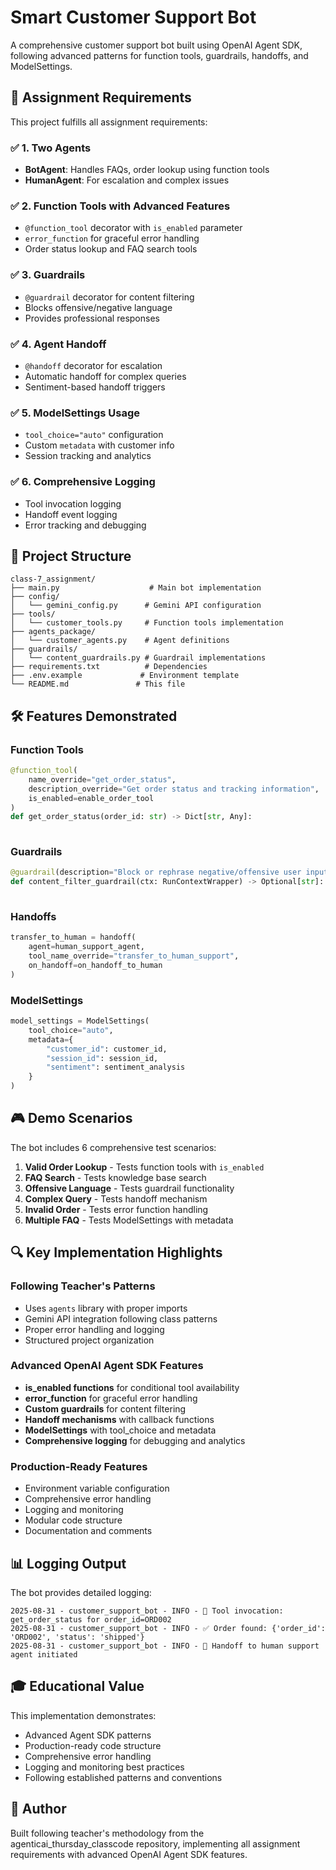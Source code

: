 # Smart Customer Support Bot

A comprehensive customer support bot built using OpenAI Agent SDK, following advanced patterns for function tools, guardrails, handoffs, and ModelSettings.

## 🎯 Assignment Requirements

This project fulfills all assignment requirements:

### ✅ 1. Two Agents
- **BotAgent**: Handles FAQs, order lookup using function tools
- **HumanAgent**: For escalation and complex issues

### ✅ 2. Function Tools with Advanced Features
- `@function_tool` decorator with `is_enabled` parameter
- `error_function` for graceful error handling
- Order status lookup and FAQ search tools

### ✅ 3. Guardrails
- `@guardrail` decorator for content filtering
- Blocks offensive/negative language
- Provides professional responses

### ✅ 4. Agent Handoff
- `@handoff` decorator for escalation
- Automatic handoff for complex queries
- Sentiment-based handoff triggers

### ✅ 5. ModelSettings Usage
- `tool_choice="auto"` configuration
- Custom `metadata` with customer info
- Session tracking and analytics

### ✅ 6. Comprehensive Logging
- Tool invocation logging
- Handoff event logging
- Error tracking and debugging

## 📁 Project Structure

```
class-7_assignment/
├── main.py                    # Main bot implementation
├── config/
│   └── gemini_config.py      # Gemini API configuration
├── tools/
│   └── customer_tools.py     # Function tools implementation
├── agents_package/
│   └── customer_agents.py    # Agent definitions
├── guardrails/
│   └── content_guardrails.py # Guardrail implementations
├── requirements.txt          # Dependencies
├── .env.example             # Environment template
└── README.md               # This file
```

## 🛠️ Features Demonstrated

### Function Tools
```python
@function_tool(
    name_override="get_order_status",
    description_override="Get order status and tracking information",
    is_enabled=enable_order_tool  
)
def get_order_status(order_id: str) -> Dict[str, Any]:
    
```

### Guardrails
```python
@guardrail(description="Block or rephrase negative/offensive user input")
def content_filter_guardrail(ctx: RunContextWrapper) -> Optional[str]:
    
```

### Handoffs
```python
transfer_to_human = handoff(
    agent=human_support_agent,
    tool_name_override="transfer_to_human_support",
    on_handoff=on_handoff_to_human
)
```

### ModelSettings
```python
model_settings = ModelSettings(
    tool_choice="auto",  
    metadata={
        "customer_id": customer_id,
        "session_id": session_id,
        "sentiment": sentiment_analysis
    }
)
```

## 🎮 Demo Scenarios

The bot includes 6 comprehensive test scenarios:

1. **Valid Order Lookup** - Tests function tools with `is_enabled`
2. **FAQ Search** - Tests knowledge base search
3. **Offensive Language** - Tests guardrail functionality  
4. **Complex Query** - Tests handoff mechanism
5. **Invalid Order** - Tests error function handling
6. **Multiple FAQ** - Tests ModelSettings with metadata

## 🔍 Key Implementation Highlights

### Following Teacher's Patterns
- Uses `agents` library with proper imports
- Gemini API integration following class patterns
- Proper error handling and logging
- Structured project organization

### Advanced OpenAI Agent SDK Features
- **is_enabled functions** for conditional tool availability
- **error_function** for graceful error handling
- **Custom guardrails** for content filtering
- **Handoff mechanisms** with callback functions
- **ModelSettings** with tool_choice and metadata
- **Comprehensive logging** for debugging and analytics

### Production-Ready Features
- Environment variable configuration
- Comprehensive error handling
- Logging and monitoring
- Modular code structure
- Documentation and comments

## 📊 Logging Output

The bot provides detailed logging:
```
2025-08-31 - customer_support_bot - INFO - 🔧 Tool invocation: get_order_status for order_id=ORD002
2025-08-31 - customer_support_bot - INFO - ✅ Order found: {'order_id': 'ORD002', 'status': 'shipped'}
2025-08-31 - customer_support_bot - INFO - 🔄 Handoff to human support agent initiated
```

## 🎓 Educational Value

This implementation demonstrates:
- Advanced Agent SDK patterns
- Production-ready code structure
- Comprehensive error handling
- Logging and monitoring best practices
- Following established patterns and conventions

## 🤖 Author

Built following teacher's methodology from the agenticai_thursday_classcode repository, implementing all assignment requirements with advanced OpenAI Agent SDK features.
